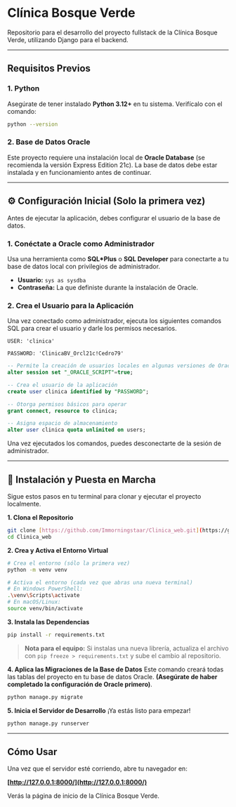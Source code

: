 # Clínica Bosque Verde

Repositorio para el desarrollo del proyecto fullstack de la Clínica Bosque Verde, utilizando Django para el backend.

---
## Requisitos Previos

### 1. Python
Asegúrate de tener instalado **Python 3.12+** en tu sistema. Verifícalo con el comando:
```bash
python --version
```

### 2. Base de Datos Oracle
Este proyecto requiere una instalación local de **Oracle Database** (se recomienda la versión Express Edition 21c). La base de datos debe estar instalada y en funcionamiento antes de continuar.

---
## ⚙️ Configuración Inicial (Solo la primera vez)

Antes de ejecutar la aplicación, debes configurar el usuario de la base de datos.

### 1. Conéctate a Oracle como Administrador
Usa una herramienta como **SQL\*Plus** o **SQL Developer** para conectarte a tu base de datos local con privilegios de administrador.
* **Usuario:** `sys as sysdba`
* **Contraseña:** La que definiste durante la instalación de Oracle.

### 2. Crea el Usuario para la Aplicación
Una vez conectado como administrador, ejecuta los siguientes comandos SQL para crear el usuario y darle los permisos necesarios.
```
USER: 'clinica'

PASSWORD: 'ClinicaBV_Orcl21c!Cedro79'
```

```sql
-- Permite la creación de usuarios locales en algunas versiones de Oracle
alter session set "_ORACLE_SCRIPT"=true;

-- Crea el usuario de la aplicación
create user clinica identified by "PASSWORD";

-- Otorga permisos básicos para operar
grant connect, resource to clinica;

-- Asigna espacio de almacenamiento
alter user clinica quota unlimited on users;
```

Una vez ejecutados los comandos, puedes desconectarte de la sesión de administrador.

---
## 🚀 Instalación y Puesta en Marcha

Sigue estos pasos en tu terminal para clonar y ejecutar el proyecto localmente.

**1. Clona el Repositorio**
```bash
git clone [https://github.com/Immorningstaar/Clinica_web.git](https://github.com/Immorningstaar/Clinica_web.git)
cd Clinica_web
```

**2. Crea y Activa el Entorno Virtual**
```bash
# Crea el entorno (sólo la primera vez)
python -m venv venv

# Activa el entorno (cada vez que abras una nueva terminal)
# En Windows PowerShell:
.\venv\Scripts\activate
# En macOS/Linux:
source venv/bin/activate
```

**3. Instala las Dependencias**
```bash
pip install -r requirements.txt
```
> **Nota para el equipo:** Si instalas una nueva librería, actualiza el archivo con `pip freeze > requirements.txt` y sube el cambio al repositorio.

**4. Aplica las Migraciones de la Base de Datos**
Este comando creará todas las tablas del proyecto en tu base de datos Oracle. **(Asegúrate de haber completado la configuración de Oracle primero)**.

```bash
python manage.py migrate
```

**5. Inicia el Servidor de Desarrollo**
¡Ya estás listo para empezar!

```bash
python manage.py runserver
```

---
## Cómo Usar

Una vez que el servidor esté corriendo, abre tu navegador en:

**[http://127.0.0.1:8000/](http://127.0.0.1:8000/)**

Verás la página de inicio de la Clínica Bosque Verde.